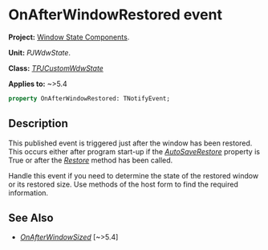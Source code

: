 # OnAfterWindowRestored event

**Project:** [Window State Components](../API.md).

**Unit:** _PJWdwState_.

**Class:** _[TPJCustomWdwState](./TPJCustomWdwState.md)_

**Applies to:** ~>5.4

```pascal
property OnAfterWindowRestored: TNotifyEvent;
```

## Description

This published event is triggered just after the window has been restored. This occurs either after program start-up if the _[AutoSaveRestore](./TPJCustomWdwState-AutoSaveRestore.md)_ property is True or after the _[Restore](./TPJCustomWdwState-Restore.md)_ method has been called.

Handle this event if you need to determine the state of the restored window or its restored size. Use methods of the host form to find the required information.

## See Also

* _[OnAfterWindowSized](./TPJCustomWdwState-OnAfterWindowSized.md)_ [~>5.4]

